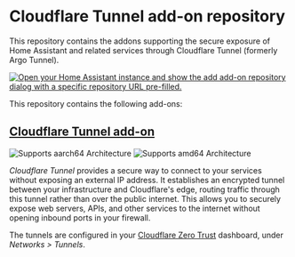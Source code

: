 # Cloudflare Tunnel add-on repository

This repository contains the addons supporting the secure exposure of Home Assistant and
related services through Cloudflare Tunnel (formerly Argo Tunnel).

<!--
Add-on documentation: <https://developers.home-assistant.io/docs/add-ons>
-->

[![Open your Home Assistant instance and show the add add-on repository dialog with a specific repository URL pre-filled.](https://my.home-assistant.io/badges/supervisor_add_addon_repository.svg)](https://my.home-assistant.io/redirect/supervisor_add_addon_repository/?repository_url=https%3A%2F%2Fgithub.com%2Ffredericks1982%2Fhass-addon-cloudflared)

This repository contains the following add-ons:

## [Cloudflare Tunnel add-on](./cloudflared/README.md)

![Supports aarch64 Architecture][aarch64-shield]
![Supports amd64 Architecture][amd64-shield]

*Cloudflare Tunnel* provides a secure way to connect to your services without exposing
an external IP address. It establishes an encrypted tunnel between your infrastructure
and Cloudflare's edge, routing traffic through this tunnel rather than over the public
internet. This allows you to securely expose web servers, APIs, and other services to
the internet without opening inbound ports in your firewall.

The tunnels are configured in your
[Cloudflare Zero Trust](https://one.dash.cloudflare.com/) dashboard, under
*Networks > Tunnels*.
<!--

Notes to developers after forking or using the github template feature:
- While developing comment out the 'image' key from 'cloudflared/config.yaml' to make the supervisor build the addon
  - Remember to put this back when pushing up your changes.
- When you merge to the 'main' branch of your repository a new build will be triggered.
  - Make sure you adjust the 'version' key in 'cloudflared/config.yaml' when you do that.
  - Make sure you update 'example/CHANGELOG.md' when you do that.
  - The first time this runs you might need to adjust the image configuration on github container registry to make it public
  - You may also need to adjust the github Actions configuration (Settings > Actions > General > Workflow > Read & Write)
- Adjust the 'image' key in 'cloudflared/config.yaml' so it points to your username instead of 'home-assistant'.
  - This is where the build images will be published to.
- Ensure the 'slug' key in 'cloudflared/config.yaml' matches the directory name.
- Adjust all keys/url's that points to 'home-assistant' to now point to your user/fork.
- Share your repository on the forums https://community.home-assistant.io/c/projects/9
- Do awesome stuff!
 -->

[aarch64-shield]: https://img.shields.io/badge/aarch64-yes-green.svg
[amd64-shield]: https://img.shields.io/badge/amd64-yes-green.svg

